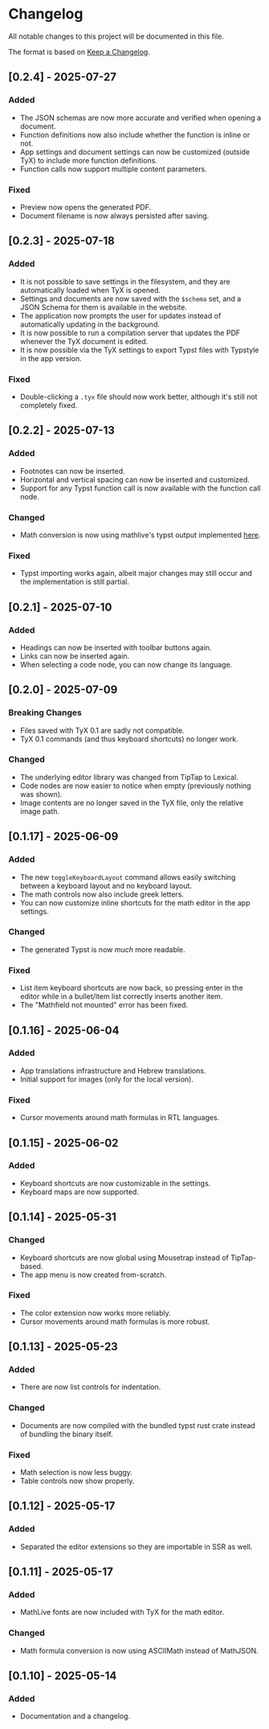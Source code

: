 # Changelog

All notable changes to this project will be documented in this file.

The format is based on [Keep a Changelog](https://keepachangelog.com/en/1.1.0/).

## [0.2.4] - 2025-07-27

### Added

- The JSON schemas are now more accurate and verified when opening a document.
- Function definitions now also include whether the function is inline or not.
- App settings and document settings can now be customized (outside TyX) to include more function definitions.
- Function calls now support multiple content parameters.

### Fixed

- Preview now opens the generated PDF.
- Document filename is now always persisted after saving.

## [0.2.3] - 2025-07-18

### Added

- It is not possible to save settings in the filesystem, and they are automatically loaded when TyX is opened.
- Settings and documents are now saved with the `$schema` set, and a JSON Schema for them is available in the website.
- The application now prompts the user for updates instead of automatically updating in the background.
- It is now possible to run a compilation server that updates the PDF whenever the TyX document is edited.
- It is now possible via the TyX settings to export Typst files with Typstyle in the app version.

### Fixed

- Double-clicking a `.tyx` file should now work better, although it's still not completely fixed.

## [0.2.2] - 2025-07-13

### Added

- Footnotes can now be inserted.
- Horizontal and vertical spacing can now be inserted and customized.
- Support for any Typst function call is now available with the function call node.

### Changed

- Math conversion is now using mathlive's typst output implemented [here](https://github.com/arnog/mathlive/blob/master/src/formats/atom-to-typst.ts).

### Fixed

- Typst importing works again, albeit major changes may still occur and the implementation is still partial.

## [0.2.1] - 2025-07-10

### Added

- Headings can now be inserted with toolbar buttons again.
- Links can now be inserted again.
- When selecting a code node, you can now change its language.

## [0.2.0] - 2025-07-09

### Breaking Changes

- Files saved with TyX 0.1 are sadly not compatible.
- TyX 0.1 commands (and thus keyboard shortcuts) no longer work.

### Changed

- The underlying editor library was changed from TipTap to Lexical.
- Code nodes are now easier to notice when empty (previously nothing was shown).
- Image contents are no longer saved in the TyX file, only the relative image path.

## [0.1.17] - 2025-06-09

### Added

- The new `toggleKeyboardLayout` command allows easily switching between a keyboard layout and no keyboard layout.
- The math controls now also include greek letters.
- You can now customize inline shortcuts for the math editor in the app settings.

### Changed

- The generated Typst is now _much_ more readable.

### Fixed

- List item keyboard shortcuts are now back, so pressing enter in the editor while in a bullet/item list correctly inserts another item.
- The "Mathfield not mounted" error has been fixed.

## [0.1.16] - 2025-06-04

### Added

- App translations infrastructure and Hebrew translations.
- Initial support for images (only for the local version).

### Fixed

- Cursor movements around math formulas in RTL languages.

## [0.1.15] - 2025-06-02

### Added

- Keyboard shortcuts are now customizable in the settings.
- Keyboard maps are now supported.

## [0.1.14] - 2025-05-31

### Changed

- Keyboard shortcuts are now global using Mousetrap instead of TipTap-based.
- The app menu is now created from-scratch.

### Fixed

- The color extension now works more reliably.
- Cursor movements around math formulas is more robust.

## [0.1.13] - 2025-05-23

### Added

- There are now list controls for indentation.

### Changed

- Documents are now compiled with the bundled typst rust crate instead of bundling the binary itself.

### Fixed

- Math selection is now less buggy.
- Table controls now show properly.

## [0.1.12] - 2025-05-17

### Added

- Separated the editor extensions so they are importable in SSR as well.

## [0.1.11] - 2025-05-17

### Added

- MathLive fonts are now included with TyX for the math editor.

### Changed

- Math formula conversion is now using ASCIIMath instead of MathJSON.

## [0.1.10] - 2025-05-14

### Added

- Documentation and a changelog.
